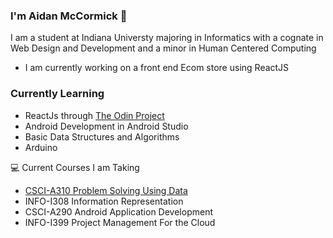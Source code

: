 ### I'm Aidan McCormick 👋
I am a student at Indiana Universty majoring in Informatics with a cognate in Web Design and Development and a minor in Human Centered Computing

-  I am currently working on a front end Ecom store using ReactJS 

### Currently Learning
- ReactJs through [The Odin Project](https://www.theodinproject.com/dashboard)
- Android Development in Android Studio
- Basic Data Structures and Algorithms
- Arduino

💻 Current Courses I am Taking
- [CSCI-A310 Problem Solving Using Data](https://luddy.indiana.edu/academics/courses/class/iub-fall-2023-csci-a310)
- INFO-I308 Information Representation
- CSCI-A290 Android Application Development
- INFO-I399 Project Management For the Cloud
